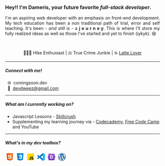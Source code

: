 ### Hey!! I'm Dameris, your future favorite _full-stack developer_.

<div align="justify">
I'm an aspiring web developer with an emphasis on front-end development. My tech education has been a non traditional path of trial, error and self teaching. It's been - <em>and still is</em> - a <strong>j o u r n e y</strong>. This is where I'll store my fully realized ideas as well as those I've started and yet to finish (iykyk). 😄</div>
<p>&nbsp;&nbsp;</p>

<div align="center">🤸🏾‍♀️ Hike Enthusiast | ⚖️ True Crime Junkie | ☕ <a href="https://www.buymeacoffee.com/dameris" target="_blank">Latte Lover</a></div>

---

##### Connect with me!

&nbsp;&nbsp;🌐&nbsp; comingsoon.dev  
&nbsp;&nbsp;📧&nbsp; devdweez@gmail.com

---

##### What am I currently working on?

- Javascript Lessons - <a href="https://www.skillcrush.com" target="_blank">Skillcrush</a>
- Supplementing my learning journey via - <a href="https://www.codecademy.com" target="_blank">Codecademy</a>, <a href="https://www.freecodecamp.org" target="_blank">Free Code Camp</a> and YouTube

---

##### What's in my dev toolbox?

<p>
<img src="/img/html.png" alt="html" width="30">
<img src="/img/css.png" alt="html" width="30">
<img src="/img/javascript.png" alt="html" width="30">
<img src="/img/vs-code.png" alt="html" width="30">
<img src="/img/bootstrap.png" alt="html" width="30">
<img src="/img/wordpress.png" alt="html" width="30">
</p>

